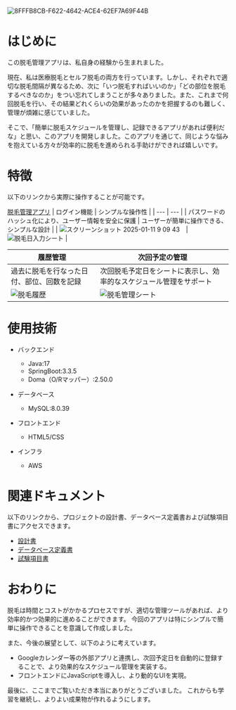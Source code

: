 ![8FFFB8CB-F622-4642-ACE4-62EF7A69F44B](https://github.com/user-attachments/assets/d41c0926-3c46-4fe7-b132-24722a26e320)

# はじめに
この脱毛管理アプリは、私自身の経験から生まれました。

現在、私は医療脱毛とセルフ脱毛の両方を行っています。しかし、それぞれで適切な脱毛間隔が異なるため、次に「いつ脱毛すればいいのか」「どの部位を脱毛するべきなのか」をつい忘れてしまうことが多々ありました。また、これまで何回脱毛を行い、その結果どれくらいの効果があったのかを把握するのも難しく、管理が煩雑に感じていました。

そこで、「簡単に脱毛スケジュールを管理し、記録できるアプリがあれば便利だな」と思い、このアプリを開発しました。このアプリを通じて、同じような悩みを抱えている方々が効率的に脱毛を進められる手助けができれば嬉しいです。


# 特徴
以下のリンクから実際に操作することが可能です。

[脱毛管理アプリ](http://hairremoval-app.com:8080/)
| ログイン機能 | シンプルな操作性 |
| --- | --- | 
| パスワードのハッシュ化により、ユーザー情報を安全に保護 | ユーザーが簡単に操作できる、シンプルな設計 |
| ![スクリーンショット 2025-01-11 9 09 43](https://github.com/user-attachments/assets/c745eb84-bc73-4a3a-8acb-da1171a1e374)　| ![脱毛日入力シート](https://github.com/user-attachments/assets/6f0c3139-1ab7-4649-a307-32e20faff36f) |

| 履歴管理 | 次回予定の管理 |
| --- | --- |
| 過去に脱毛を行なった日付、部位、回数を記録 | 次回脱毛予定日をシートに表示し、効率的なスケジュール管理をサポート |
| ![脱毛履歴](https://github.com/user-attachments/assets/69d1b17f-28d1-4cef-8a28-311356ea0d13) | ![脱毛管理シート](https://github.com/user-attachments/assets/b5c54068-dbd4-4216-935b-2a29b098a794) |


# 使用技術
* バックエンド
  * Java:17
  * SpringBoot:3.3.5
  * Doma（O/Rマッパー）:2.50.0

* データベース
  * MySQL:8.0.39

* フロントエンド
  * HTML5/CSS

* インフラ
  * AWS

# 関連ドキュメント
以下のリンクから、プロジェクトの設計書、データベース定義書および試験項目書にアクセスできます。
* [設計書](https://docs.google.com/spreadsheets/d/1y1qMBBCGHOze4I1vyNeNbva-8bSsGaGqramEDjo0jDs/edit?usp=sharing)
* [データベース定義書](https://docs.google.com/spreadsheets/d/1tQvpnpMefkNfkyS0O9bWeYhzyoM6HNFIDp8fy7SJWFg/edit?usp=sharing)
* [試験項目書](https://docs.google.com/spreadsheets/d/1zgcvq9FoXroSk4zTco_YLVrZrTbYQZ2iMO3UWZBS8J8/edit?usp=sharing)


# おわりに
脱毛は時間とコストがかかるプロセスですが、適切な管理ツールがあれば、より効率的かつ効果的に進めることができます。
今回のアプリは特にシンプルで簡単に操作できることを意識して作成しました。

また、今後の展望として、以下のように考えています。
* Googleカレンダー等の外部アプリと連携し、次回予定日を自動的に登録することで、より効果的なスケジュール管理を実装する。
* フロントエンドにJavaScriptを導入し、より動的なUIを実現。

最後に、ここまでご覧いただき本当にありがとうございました。
これからも学習を継続し、よりよい成果物が作れるようにします。
